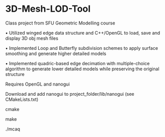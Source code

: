 # 3D-Mesh-LOD-Tool
Class project from SFU Geometric Modelling course

•	Utilized winged edge data structure and C++/OpenGL to load, save and display 3D obj mesh files

•	Implemented Loop and Butterfly subdivision schemes to apply surface smoothing and generate higher detailed models

•	Implemented quadric-based edge decimation with multiple-choice algorithm to generate lower detailed models while preserving the original structure

Requires OpenGL and nanogui

Download and add nanogui to project_folder/lib/nanogui (see CMakeLists.txt)

cmake

make

./mcaq
